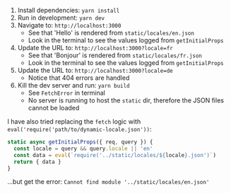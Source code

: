 1. Install dependencies: `yarn install`
2. Run in development: `yarn dev`
3. Navigate to: `http://localhost:3000`
    - See that 'Hello' is rendered from `static/locales/en.json`
    - Look in the terminal to see the values logged from `getInitialProps`
4. Update the URL to: `http://localhost:3000?locale=fr`
    - See that 'Bonjour' is rendered from `static/locales/fr.json`
    - Look in the terminal to see the values logged from `getInitialProps`
5. Update the URL to: `http://localhost:3000?locale=de`
    - Notice that 404 errors are handled
6. Kill the dev server and run: `yarn build`
    - See `FetchError` in terminal
    - No server is running to host the `static` dir, therefore the JSON files cannot be loaded

I have also tried replacing the `fetch` logic with `eval('require('path/to/dynamic-locale.json'))`:

```js
static async getInitialProps({ req, query }) {
  const locale = query && query.locale || 'en'
  const data = eval(`require('../static/locales/${locale}.json')`)
  return { data }
}
```

...but get the error: `Cannot find module '../static/locales/en.json'`